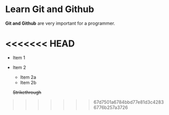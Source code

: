 # Learn Git and Github

**Git and Github** are very important for a programmer.

<<<<<<< HEAD
=======
* Item 1
* Item 2
  * Item 2a
  * Item 2b
  
  ~~Strikethrough~~
>>>>>>> 67d7501a6784bbd77e81d3c42836776b257a3726
